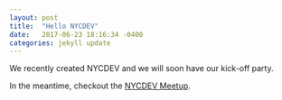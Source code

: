 ```yaml
---
layout: post
title:  "Hello NYCDEV"
date:   2017-06-23 18:16:34 -0400
categories: jekyll update
---
```


We recently created NYCDEV and we will soon have our kick-off party.

In the meantime, checkout the [NYCDEV Meetup][nycdev-meetup].

[nycdev-meetup]: https://meetup.com/NYCDEV
